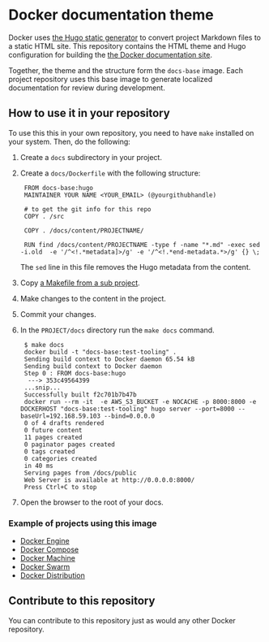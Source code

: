 # Docker documentation theme

Docker uses [the Hugo static generator](http://gohugo.io/overview/introduction/) to convert project Markdown files to a static HTML site. This repository contains the HTML theme and Hugo configuration for building the [the Docker documentation site](https://docs.docker.com).  

Together, the theme and the structure form the `docs-base` image. Each project repository uses this base image to generate localized documentation for review during development. 


## How to use it in your repository

To use this this in your own repository, you need to have `make` installed on your system.  Then, do the following:

1. Create a `docs` subdirectory in your project.

2. Create a `docs/Dockerfile` with the following structure:

        FROM docs-base:hugo
        MAINTAINER YOUR NAME <YOUR_EMAIL> (@yourgithubhandle)

        # to get the git info for this repo
        COPY . /src

        COPY . /docs/content/PROJECTNAME/

        RUN find /docs/content/PROJECTNAME -type f -name "*.md" -exec sed -i.old  -e '/^<!.*metadata]>/g' -e '/^<!.*end-metadata.*>/g' {} \;
        
     The `sed` line in this file removes the Hugo metadata from the content.
     
3. Copy [a Makefile from a sub project](https://github.com/docker/swarm/blob/master/docs/Makefile).

4. Make changes to the content in the project.

5. Commit your changes.

6. In the `PROJECT/docs` directory run the `make docs` command.

        $ make docs
        docker build -t "docs-base:test-tooling" .
        Sending build context to Docker daemon 65.54 kB
        Sending build context to Docker daemon 
        Step 0 : FROM docs-base:hugo
         ---> 353c49564399
        ...snip...
        Successfully built f2c701b7b47b
        docker run --rm -it  -e AWS_S3_BUCKET -e NOCACHE -p 8000:8000 -e DOCKERHOST "docs-base:test-tooling" hugo server --port=8000 --baseUrl=192.168.59.103 --bind=0.0.0.0
        0 of 4 drafts rendered
        0 future content 
        11 pages created
        0 paginator pages created
        0 tags created
        0 categories created
        in 40 ms
        Serving pages from /docs/public
        Web Server is available at http://0.0.0.0:8000/
        Press Ctrl+C to stop
        
7. Open the browser to the root of your docs.

### Example of projects using this image 

- [Docker Engine](https://github.com/docker/docker)
- [Docker Compose](https://github.com/docker/compose)
- [Docker Machine](https://github.com/docker/machine)
- [Docker Swarm](https://github.com/docker/swarm)
- [Docker Distribution](https://github.com/docker/distribution)

## Contribute to this repository

You can contribute to this repository just as would any other Docker repository.  


